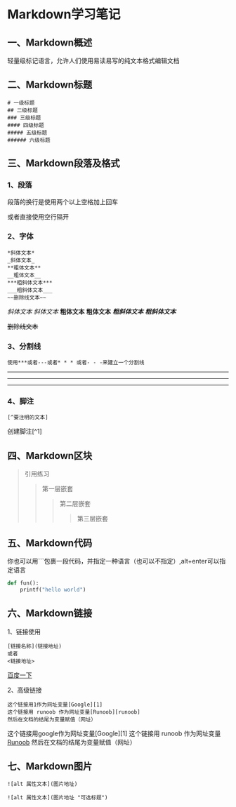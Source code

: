 # Markdown学习笔记

## 一、Markdown概述

轻量级标记语言，允许人们使用易读易写的纯文本格式编辑文档

## 二、Markdown标题

```
# 一级标题
## 二级标题
### 三级标题
#### 四级标题
##### 五级标题
###### 六级标题
```

## 三、Markdown段落及格式

### 1、段落

段落的换行是使用两个以上空格加上回车

或者直接使用空行隔开

### 2、字体

```
*斜体文本*
_斜体文本_
**粗体文本**
__粗体文本__
***粗斜体文本***
___粗斜体文本___
~~删除线文本~~
```

*斜体文本*
_斜体文本_
**粗体文本**
__粗体文本__
***粗斜体文本***
___粗斜体文本___

~~删除线文本~~

### 3、分割线

```
使用***或者---或者* * * 或者- - -来建立一个分割线
```

---

---

---

### 4、脚注

```
[^要注明的文本]
```

创建脚注[^1]

## 四、Markdown区块

> 引用练习
>
>> 第一层嵌套
>>
>>> 第二层嵌套
>>>
>>>> 第三层嵌套
>>>>
>>>
>>

## 五、Markdown代码

你也可以用```包裹一段代码，并指定一种语言（也可以不指定）,alt+enter可以指定语言

```python
def fun():
    printf("hello world")
```

## 六、Markdown链接

1、链接使用

```
[链接名称](链接地址) 
或者
<链接地址>
```

[百度一下](https://baidu.com)

2、高级链接

```
这个链接用1作为网址变量[Google][1]
这个链接用 runoob 作为网址变量[Runoob][runoob]
然后在文档的结尾为变量赋值（网址）
```

这个链接用google作为网址变量[Google][1]
这个链接用 runoob 作为网址变量[Runoob][runoob]
然后在文档的结尾为变量赋值（网址）

## 七、Markdown图片

```
![alt 属性文本](图片地址)

![alt 属性文本](图片地址 "可选标题")  
```


[runoob]: http://runoob.com
[google]: http:www.google.com/
